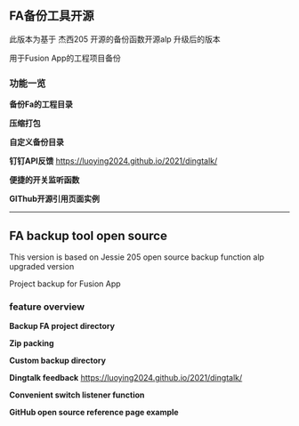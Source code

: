 ## FA备份工具开源

此版本为基于 杰西205 开源的备份函数开源alp 升级后的版本

用于Fusion App的工程项目备份


### 功能一览

**备份Fa的工程目录**

**压缩打包**

**自定义备份目录**

**钉钉API反馈**
https://luoying2024.github.io/2021/dingtalk/


**便捷的开关监听函数**

**GIThub开源引用页面实例**




****


## FA backup tool open source

This version is based on Jessie 205 open source backup function alp upgraded version

Project backup for Fusion App


### feature overview

**Backup FA project directory**

**Zip packing**

**Custom backup directory**

**Dingtalk feedback**
https://luoying2024.github.io/2021/dingtalk/

**Convenient switch listener function**

**GitHub open source reference page example**
